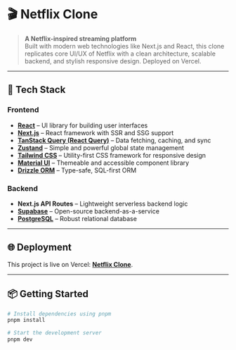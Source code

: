 # 🎬 Netflix Clone

> **A Netflix-inspired streaming platform**  
> Built with modern web technologies like Next.js and React, this clone replicates core UI/UX of Netflix with a clean architecture, scalable backend, and stylish responsive design. Deployed on Vercel.

---

## 🚀 Tech Stack

### Frontend

- **[React](https://reactjs.org/)** – UI library for building user interfaces
- **[Next.js](https://nextjs.org/)** – React framework with SSR and SSG support
- **[TanStack Query (React Query)](https://tanstack.com/query/latest)** – Data fetching, caching, and sync
- **[Zustand](https://zustand-demo.pmnd.rs/)** – Simple and powerful global state management
- **[Tailwind CSS](https://tailwindcss.com/)** – Utility-first CSS framework for responsive design
- **[Material UI](https://mui.com/)** – Themeable and accessible component library
- **[Drizzle ORM](https://orm.drizzle.team/)** – Type-safe, SQL-first ORM

### Backend

- **Next.js API Routes** – Lightweight serverless backend logic
- **[Supabase](https://supabase.com/)** – Open-source backend-as-a-service
- **[PostgreSQL](https://www.postgresql.org/)** – Robust relational database

---

## 🌐 Deployment

This project is live on Vercel: **[Netflix Clone](https://nfxclone-next.vercel.app/)**.

---

## 📦 Getting Started

```bash
# Install dependencies using pnpm
pnpm install

# Start the development server
pnpm dev
```
